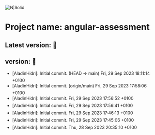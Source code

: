 ![N|Solid](https://media-exp1.licdn.com/dms/image/C510BAQE21IoXP9yPYw/company-logo_200_200/0?e=2159024400&v=beta&t=0uhJ81EqlzI5fsk_9AeBSaPu9S8WmyvGiEWxKWFioP4)
# Project name: angular-assessment
## Latest version:   :rocket:
## version:   :rocket:

* [AladinHidri]: Initial commit. (HEAD -> main) Fri, 29 Sep 2023 18:11:14 +0100
* [AladinHidri]: Initial commit. (origin/main) Fri, 29 Sep 2023 17:58:06 +0100
* [AladinHidri]: Initial commit. Fri, 29 Sep 2023 17:56:52 +0100
* [AladinHidri]: Initial commit. Fri, 29 Sep 2023 17:56:41 +0100
* [AladinHidri]: Initial commit. Fri, 29 Sep 2023 17:46:13 +0100
* [AladinHidri]: Initial commit. Fri, 29 Sep 2023 17:45:06 +0100
* [AladinHidri]: Initial commit. Thu, 28 Sep 2023 20:35:10 +0100
